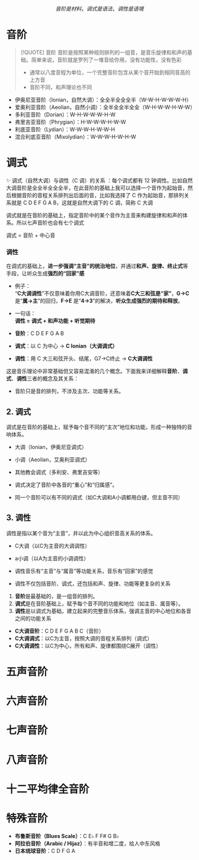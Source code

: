 $$
音阶是材料，调式是语法，调性是语境
$$

# 音阶
> [!QUOTE] 音阶
> 音阶是按照某种规则排列的一组音，是音乐旋律和和声的基础。简单来说，音阶就是罗列了一堆音给你用，没有功能性，没有色彩
> - 通常以八度音程为单位，一个完整音阶包含从某个音开始到相同音高的上方音
> - 音阶不同，和声理论也不同

- 伊奥尼亚音阶（Ionian，自然大调）：全全半全全全半（W-W-H-W-W-W-H）
- 爱奥利亚音阶（Aeolian，自然小调）：全半全全半全全（W-H-W-W-H-W-W）
- 多利亚音阶（Dorian）：W-H-W-W-W-H-W
- 弗里吉亚音阶（Phrygian）：H-W-W-W-H-W-W
- 利底亚音阶（Lydian）：W-W-W-H-W-W-H
- 混合利底亚音阶（Mixolydian）：W-W-W-H-W-H-W

# 调式
✨️ 调式（自然大调）与调性（C 调）的关系 ：每个调式都有 12 钟调性。比如自然大调音阶是全全半全全全半，在此音阶的基础上我可以选择一个音作为起始音，然后根据音阶的音程关系排列出后面的音，比如我选择了 C 作为起始音，那排列关系就是 C D E F G A B，这就是自然大调下的 C 调，简称 C 大调


调式就是在音阶的基础上，指定音阶中的某个音作为主音来构建旋律和和声的体系。所以七声音阶也会有七个调式

调式 = 音阶 + 中心音

### 调性
在调式的基础上，**进一步强调“主音”的统治地位**，并通过**和声、旋律、终止式**等手段，让听众生成**强烈的“回家”感**

- 例子：  
  “**C大调调性**”不仅意味着你用C大调音阶，还意味着**C大三和弦是“家”**，**G→C** 是“**属→主**”的回归，**F→E** 是“**4→3**”的解决，**听众生成强烈的期待和释放**。
- 一句话：  
  **调性 = 调式 + 和声功能 + 听觉期待**



- **音阶**：C D E F G A B
- **调式**：以 C 为中心 → **C Ionian（大调调式）**  
- **调性**：用 C 大三和弦开头、结尾，G7→C终止 → **C大调调性**

这是音乐理论中非常基础但又容易混淆的几个概念。下面我来详细解释**音阶**、**调式**、**调性**三者的概念及其关系：


- 音阶只是音的排列，不涉及主次、功能等关系。


## 2. 调式

调式是在音阶的基础上，赋予每个音不同的“主次”地位和功能，形成一种独特的音响体系。  
- 大调（Ionian，伊奥尼亚调式）
- 小调（Aeolian，艾奥利亚调式）
- 其他教会调式（多利安、弗里吉安等）

- 调式决定了音阶中各音的“重心”和“归属感”。
- 同一个音阶可以有不同的调式（如C大调和A小调都用白键，但主音不同）


## 3. 调性

调性是指以某个音为“主音”，并以此为中心组织音高关系的体系。
- C大调（以C为主音的大调调性）
- a小调（以A为主音的小调调性）


- 调性音乐有“主音”与“属音”等功能关系，音乐有“回家”的感觉
- 调性不仅包括音阶、调式，还包括和声、旋律、功能等更复杂的关系


1. **音阶**是最基础的，是一组音的排列。
2. **调式**是在音阶基础上，赋予每个音不同的功能和地位（如主音、属音等）。
3. **调性**是以调式为基础，建立起来的完整音乐体系，强调主音的中心地位和各音之间的功能关系


- **C大调音阶**：C D E F G A B C（音阶）
- **C大调调式**：以C为主音，按照大调的音程关系排列（调式）
- **C大调调性**：以C为中心，所有和声、旋律都围绕C展开（调性）



# 五声音阶

# 六声音阶

# 七声音阶


# 八声音阶


# 十二平均律全音阶


# 特殊音阶
- **布鲁斯音阶（Blues Scale）**：C E♭ F F# G B♭
- **阿拉伯音阶（Arabic / Hijaz）**：有半音和增二度，给人中东风格
- **日本琉球音阶**：C D F G A




